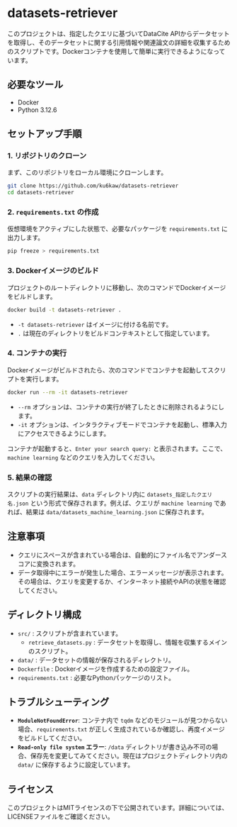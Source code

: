 # datasets-retriever

このプロジェクトは、指定したクエリに基づいてDataCite APIからデータセットを取得し、そのデータセットに関する引用情報や関連論文の詳細を収集するためのスクリプトです。Dockerコンテナを使用して簡単に実行できるようになっています。

## 必要なツール
- Docker
- Python 3.12.6

## セットアップ手順

### 1. リポジトリのクローン
まず、このリポジトリをローカル環境にクローンします。

```sh
git clone https://github.com/ku6kaw/datasets-retriever
cd datasets-retriever
```

### 2. `requirements.txt` の作成
仮想環境をアクティブにした状態で、必要なパッケージを `requirements.txt` に出力します。

```sh
pip freeze > requirements.txt
```

### 3. Dockerイメージのビルド
プロジェクトのルートディレクトリに移動し、次のコマンドでDockerイメージをビルドします。

```sh
docker build -t datasets-retriever .
```

- `-t datasets-retriever` はイメージに付ける名前です。
- `.` は現在のディレクトリをビルドコンテキストとして指定しています。

### 4. コンテナの実行
Dockerイメージがビルドされたら、次のコマンドでコンテナを起動してスクリプトを実行します。

```sh
docker run --rm -it datasets-retriever
```

- `--rm` オプションは、コンテナの実行が終了したときに削除されるようにします。
- `-it` オプションは、インタラクティブモードでコンテナを起動し、標準入力にアクセスできるようにします。

コンテナが起動すると、`Enter your search query:` と表示されます。ここで、`machine learning` などのクエリを入力してください。

### 5. 結果の確認
スクリプトの実行結果は、`data` ディレクトリ内に `datasets_指定したクエリ名.json` という形式で保存されます。例えば、クエリが `machine learning` であれば、結果は `data/datasets_machine_learning.json` に保存されます。

## 注意事項
- クエリにスペースが含まれている場合は、自動的にファイル名でアンダースコアに変換されます。
- データ取得中にエラーが発生した場合、エラーメッセージが表示されます。その場合は、クエリを変更するか、インターネット接続やAPIの状態を確認してください。

## ディレクトリ構成
- `src/` : スクリプトが含まれています。
  - `retrieve_datasets.py` : データセットを取得し、情報を収集するメインのスクリプト。
- `data/` : データセットの情報が保存されるディレクトリ。
- `Dockerfile` : Dockerイメージを作成するための設定ファイル。
- `requirements.txt` : 必要なPythonパッケージのリスト。

## トラブルシューティング
- **`ModuleNotFoundError`**: コンテナ内で `tqdm` などのモジュールが見つからない場合、`requirements.txt` が正しく生成されているか確認し、再度イメージをビルドしてください。
- **`Read-only file system` エラー**: `/data` ディレクトリが書き込み不可の場合、保存先を変更してみてください。現在はプロジェクトディレクトリ内の `data/` に保存するように設定しています。

## ライセンス
このプロジェクトはMITライセンスの下で公開されています。詳細については、LICENSEファイルをご確認ください。

